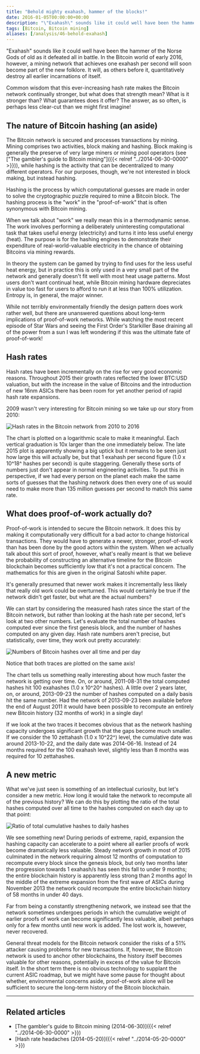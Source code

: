 ```yaml
---
title: "Behold mighty exahash, hammer of the blocks!"
date: 2016-01-05T00:00:00+00:00
description: "\"Exahash\" sounds like it could well have been the hammer of the Norse Gods of old as it defeated all in battle.  In the Bitcoin world of early 2016, however, a mining network that achieves one exahash per second will soon become part of the new folklore.  It will, as others before it, quantitatively destroy all earlier incarnations of itself.  Common wisdom that this ever-increasing hash rate makes the Bitcoin network continually stronger, but what does that strength mean?  What is it stronger than?  What guarantees does it offer? The answer, as so often, is perhaps less clear-cut than we might first imagine!"
tags: [Bitcoin, Bitcoin mining]
aliases: [/analysis/46-behold-exahash]
---
```

"Exahash" sounds like it could well have been the hammer of the Norse
Gods of old as it defeated all in battle.  In the Bitcoin world of early
2016, however, a mining network that achieves one exahash per second
will soon become part of the new folklore.  It will, as others before it,
quantitatively destroy all earlier incarnations of itself.

Common wisdom that this ever-increasing hash rate makes the Bitcoin
network continually stronger, but what does that strength mean?  What is
it stronger than?  What guarantees does it offer?  The answer, as so
often, is perhaps less clear-cut than we might first imagine!

## The nature of Bitcoin hashing (an aside)

The Bitcoin network is secured and processes transactions by mining.
Mining comprises two activities, block making and hashing.  Block making
is generally the preserve of very large miners or mining pool operators
(see ["The gambler's guide to Bitcoin mining"]({{< relref "../2014-06-30-0000" >}})),
while hashing is the activity that can be decentralized to many
different operators.  For our purposes, though, we're not interested in
block making, but instead hashing.

Hashing is the process by which computational guesses are made in order
to solve the cryptographic puzzle required to mine a Bitcoin block.  The
hashing process is the "work" in the "proof-of-work" that is often
synonymous with Bitcoin mining.

When we talk about "work" we really mean this in a thermodynamic
sense.  The work involves performing a deliberately uninteresting
computational task that takes useful energy (electricity) and turns it
into less useful energy (heat).  The purpose is for the hashing engines
to demonstrate their expenditure of real-world-valuable electricity in
the chance of obtaining Bitcoins via mining rewards.

In theory the system can be gamed by trying to find uses for the less
useful heat energy, but in practice this is only used in a very small
part of the network and generally doesn't fit well with most heat usage
patterns.  Most users don't want continual heat, while Bitcoin mining
hardware depreciates in value too fast for users to afford to run it at
less than 100% utilization.  Entropy is, in general, the major winner.

While not terribly environmentally friendly the design pattern does work
rather well, but there are unanswered questions about long-term
implications of proof-of-work networks.  While watching the most recent
episode of Star Wars and seeing the First Order's Starkiller Base
draining all of the power from a sun I was left wondering if this was
the ultimate fate of proof-of-work!

## Hash rates

Hash rates have been incrementally on the rise for very good economic
reasons.  Throughout 2015 their growth rates reflected the lower BTC:USD
valuation, but with the increase in the value of Bitcoins and the
introduction of new 16nm ASICs there has been room for yet another
period of rapid hash rate expansions.

2009 wasn't very interesting for Bitcoin mining so we take up our story
from 2010:

![Hash rates in the Bitcoin network from 2010 to 2016](./hash-rate.png)

The chart is plotted on a logarithmic scale to make it meaningful.  Each
vertical graduation is 10x larger than the one immediately below.  The
late 2015 plot is apparently showing a big uptick but it remains to be
seen just how large this will actually be, but that 1 exahash per second
figure (1.0 x 10^18^ hashes per second) is quite staggering.  Generally
these sorts of numbers just don't appear in normal engineering
activities.  To put this in perspective, if we had every person on the
planet each make the same sorts of guesses that the hashing network does
then every one of us would need to make more than 135 million guesses
per second to match this same rate.

## What does proof-of-work actually do?

Proof-of-work is intended to secure the Bitcoin network.  It does this by
making it computationally very difficult for a bad actor to change
historical transactions.  They would have to generate a newer, stronger,
proof-of-work than has been done by the good actors within the system.
When we actually talk about this sort of proof, however, what's really
meant is that we believe the probability of constructing an alternative
timeline for the Bitcoin blockchain becomes sufficiently low that it's
not a practical concern.  The mathematics for this are given in the
original Satoshi white paper.

It's generally presumed that newer work makes it incrementally less
likely that really old work could be overturned.  This would certainly be
true if the network didn't get faster, but what are the actual numbers?

We can start by considering the measured hash rates since the start of
the Bitcoin network, but rather than looking at the hash rate per
second, let's look at two other numbers.  Let's evaluate the total
number of hashes computed ever since the first genesis block, and the
number of hashes computed on any given day.  Hash rate numbers aren't
precise, but statistically, over time, they work out pretty accurately:

![Numbers of Bitcoin hashes over all time and per day](./number-of-hashes.png)

Notice that both traces are plotted on the same axis!

The chart tells us something really interesting about how much faster
the network is getting over time.  On, or around, 2011-08-31 the total
computed hashes hit 100 exahashes (1.0 x 10^20^ hashes).  A little over 2
years later, on, or around, 2013-09-23 the number of hashes computed on
a daily basis hit the same number.  Had the network of 2013-09-23 been
available before the end of August 2011 it would have been possible to
recompute an entirely new Bitcoin history (32 months of work) in a
single day!

If we look at the two traces it becomes obvious that as the network
hashing capacity undergoes significant growth that the gaps become much
smaller.  If we consider the 10 zettahash (1.0 x 10^22^) level, the
cumulative date was around 2013-10-22, and the daily date was
2014-06-16.  Instead of 24 months required for the 100 exahash level,
slightly less than 8 months was required for 10 zettahashes.

## A new metric

What we've just seen is something of an intellectual curiosity, but
let's consider a new metric.  How long it would take the network to
recompute all of the previous history?  We can do this by plotting the
ratio of the total hashes computed over all time to the hashes computed
on each day up to that point:

![Ratio of total cumulative hashes to daily hashes](./ratio-of-hashes.png)

We see something new!  During periods of extreme, rapid, expansion the
hashing capacity can accelerate to a point where all earlier proofs of
work become dramatically less valuable.  Steady network growth in most of
2015 culminated in the network requiring almost 12 months of computation
to recompute every block since the genesis block, but only two months
later the progression towards 1 exahash/s has seen this fall to under 9
months; the entire blockchain history is apparently less strong than 2
months ago!  In the middle of the extreme expansion from the first wave
of ASICs during November 2013 the network could recompute the entire
blockchain history of 58 months in under 40 days.

Far from being a constantly strengthening network, we instead see that
the network sometimes undergoes periods in which the cumulative weight
of earlier proofs of work can become significantly less valuable, albeit
perhaps only for a few months until new work is added.  The lost work is,
however, never recovered.

General threat models for the Bitcoin network consider the risks of a
51% attacker causing problems for new transactions.  If, however, the
Bitcoin network is used to anchor other blockchains, the history itself
becomes valuable for other reasons, potentially in excess of the value
for Bitcoin itself.  In the short term there is no obvious technology to
supplant the current ASIC roadmap, but we might have some pause for
thought about whether, environmental concerns aside, proof-of-work alone
will be sufficient to secure the long-term history of the Bitcoin
blockchain.

---

## Related articles

- [The gambler's guide to Bitcoin mining (2014-06-30)]({{< relref "../2014-06-30-0000" >}})
- [Hash rate headaches (2014-05-20)]({{< relref "../2014-05-20-0000" >}})
